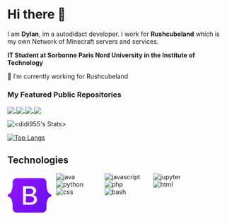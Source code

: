 # Hi there 👋

I am **Dylan**, im a autodidact developer. I work for **Rushcubeland** which 
is my own Network of Minecraft servers and services.


**IT Student at Sorbonne Paris Nord University in the Institute of Technology**

🔭 I’m currently working for Rushcubeland

### My Featured Public Repositories

<a href="https://github.com/Rushcubeland/RcbHub">
  <img align="center" src="https://github-readme-stats.vercel.app/api/pin/?username=Rushcubeland&repo=RcbHub" />
</a>

<a href="https://github.com/Rushcubeland/Aletheia">
  <img align="center" src="https://github-readme-stats.vercel.app/api/pin/?username=Rushcubeland&repo=Aletheia" />
</a>

<a href="https://github.com/Rushcubeland/DAC">
  <img align="center" src="https://github-readme-stats.vercel.app/api/pin/?username=Rushcubeland&repo=DAC" />
</a>

<a href="https://github.com/didi955/PlexNotifier">
  <img align="center" src="https://github-readme-stats.vercel.app/api/pin/?username=didi955&repo=PlexNotifier" />
</a>


![<didi955's Stats>](https://github-readme-stats.vercel.app/api?username=didi955&show_icons=true&theme=tokyonight)

[![Top Langs](https://github-readme-stats.vercel.app/api/top-langs/?username=didi955)](https://github.com/didi955/didi955)

## Technologies

  <img align="left" alt="bootstrap" width="100px" style="padding-right:10px;" src="https://raw.githubusercontent.com/devicons/devicon/v2.15.1/icons/bootstrap/bootstrap-original.svg"/>
  <img align="left" alt="java" width="100px" style="padding-right:10px;" src="https://cdn.jsdelivr.net/gh/devicons/devicon/icons/java/java-original.svg"/>
  <img align="left" alt="javascript" width="100px" style="padding-right:10px;" src="https://cdn.jsdelivr.net/gh/devicons/devicon/icons/javascript/javascript-plain.svg"/>
  <img align="left" alt="jupyter" width="100px" style="padding-right:10px;" src="https://cdn.jsdelivr.net/gh/devicons/devicon/icons/jupyter/jupyter-original-wordmark.svg"/>
  <img align="left" alt="python" width="100px" style="padding-right:10px;"src="https://cdn.jsdelivr.net/gh/devicons/devicon/icons/python/python-original.svg" />
  <img align="left" alt="php" width="100px" style="padding-right:10px;" src="https://cdn.jsdelivr.net/gh/devicons/devicon/icons/php/php-original.svg" />
  <img align="left" alt="html" width="100px" style="padding-right:10px;" src="https://cdn.jsdelivr.net/gh/devicons/devicon/icons/html5/html5-original.svg" />
  <img align="left" alt="css" width="100px" style="padding-right:10px;" src="https://cdn.jsdelivr.net/gh/devicons/devicon/icons/css3/css3-original.svg" />
  <img align="left" alt="bash" width="100px" style="padding-right:10px;" src="https://cdn.jsdelivr.net/gh/devicons/devicon/icons/bash/bash-original.svg" />
 
